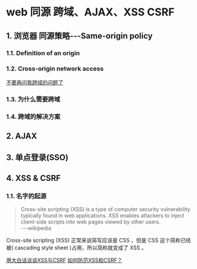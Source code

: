 # web 同源 跨域、AJAX、XSS CSRF

## 1. 浏览器 同源策略---Same-origin policy
### 1.1. Definition of an origin


### 1.2. Cross-origin network access


[不要再问我跨域的问题了](https://segmentfault.com/a/1190000015597029)

### 1.3. 为什么需要跨域
### 1.4. 跨域的解决方案

## 2. AJAX

## 3. 单点登录(SSO)

## 4. XSS & CSRF

### 1.1. 名字的起源
> Cross-site scripting (XSS) is a type of computer security vulnerability typically found in web applications. XSS enables attackers to inject client-side scripts into web pages viewed by other users.  
---wikipedia  


Cross-site scripting (XSS) 正常来说简写应该是 CSS ，但是 CSS 这个简称已经被( cascading style sheet )占用，所以简称就变成了 XSS 。

[用大白话谈谈XSS与CSRF](https://segmentfault.com/a/1190000007059639)
[如何防范XSS和CSRF？](https://segmentfault.com/a/1190000007766732)
